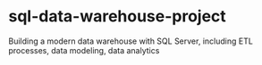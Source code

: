 # sql-data-warehouse-project
Building a modern data warehouse with SQL Server, including ETL processes, data modeling, data analytics
